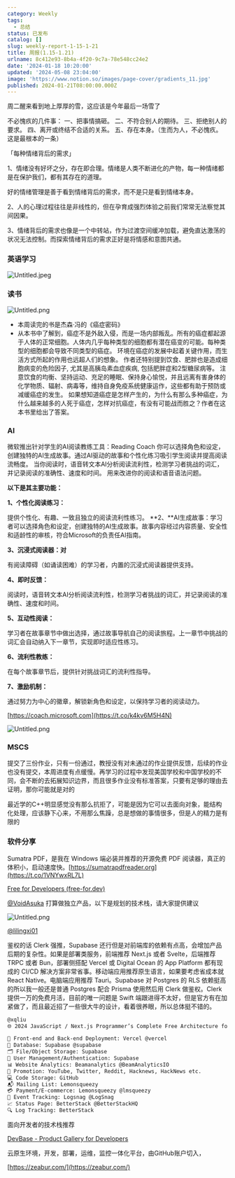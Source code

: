 ```yaml
---
category: Weekly
tags:
  - 总结
status: 已发布
catalog: []
slug: weekly-report-1-15-1-21
title: 周报(1.15-1.21)
urlname: 8c412e93-8b4a-4f20-9c7a-78e548cc24e2
date: '2024-01-18 10:20:00'
updated: '2024-05-08 23:04:00'
image: 'https://www.notion.so/images/page-cover/gradients_11.jpg'
published: 2024-01-21T08:00:00.000Z
---
```


周二醒来看到地上厚厚的雪，这应该是今年最后一场雪了


不必愧疚的几件事：
一、把事情搞砸。
二、不符合别人的期待。
三、拒绝别人的要求。
四、离开或终结不合适的关系。
五、存在本身。（生而为人，不必愧疚。这是最根本的一条）


「每种情绪背后的需求」


1、情绪没有好坏之分，存在即合理。情绪是人类不断进化的产物，每一种情绪都是在保护我们，都有其存在的道理。


好的情绪管理是善于看到情绪背后的需求，而不是只是看到情绪本身。


2、人的心理过程往往是非线性的，但在孕育成强烈体验之前我们常常无法察觉其间因果。


3、情绪背后的需求也像是一个中转站，作为过渡空间缓冲加载，避免直达激荡的状况无法控制。而探索情绪背后的需求正好是将情感和意图共通。


### 英语学习


![Untitled.jpeg](https://prod-files-secure.s3.us-west-2.amazonaws.com/5d24fe63-e567-4804-86f9-9fdc62e13082/faec46dc-9da5-4799-b905-c316418f1168/Untitled.jpeg?X-Amz-Algorithm=AWS4-HMAC-SHA256&X-Amz-Content-Sha256=UNSIGNED-PAYLOAD&X-Amz-Credential=ASIAZI2LB4663AJGFPNQ%2F20250409%2Fus-west-2%2Fs3%2Faws4_request&X-Amz-Date=20250409T053935Z&X-Amz-Expires=3600&X-Amz-Security-Token=IQoJb3JpZ2luX2VjEA0aCXVzLXdlc3QtMiJHMEUCIHj2ExgwAsVpLTKXPBUMSCSFJBDkNGCEoQ%2B7G1MpSHz%2BAiEAnyMI%2BSZoHVvSbBmRdCxTFLTdEx4GC%2FY%2BkXXcnotFH6sqiAQIhv%2F%2F%2F%2F%2F%2F%2F%2F%2F%2FARAAGgw2Mzc0MjMxODM4MDUiDD%2Brnmi4n0NVRZaAIyrcA8qUjxnKlEVwzdw8F%2B9yUjiGlh7eC3dkih%2Bb3lX1G1IttId4obiInN1R%2B9uW%2FvpSTMMRXHpQmgJDy%2F0i%2BQcVXuC2EzhbaD%2Bbq8fanEpsJ2PblvmI6mghcDd02KQ0Y21A4RLYOcaigmDoa7aLlo0SgLha1r0hw1OsbOse%2FjU5J38K0zDsKAnKegqL6p0bW1rWoTTWuFCMSghQ5%2BxVRoWtl5fh8oH2%2BTZ1uJBG0%2Fxrv%2FaTOJ%2Bge6GcivY0GbzB09qWQFju9%2ByvSxcNn1zYyBqzJffHEU%2B531e0EIVKaXlW%2FwnBO90VUdHn3qAfyDDOEHUZ4q5066XjTz03eBiLEnYYcGZ1jlvtS0jInOHGcYwEdlGeo49E4eQ8AQVmmSHsVMoRxxuRjCmMoziSXTV1FWXbUSarymqZSNgyeWb6XbGOeQi4%2BfHU7nX84UQF6JP9Ogco%2BPqR03L%2F3BBRhlB83wshly2BKrBjwykDwyzPi%2FGUjJquBu0knOLv0A16qJEnyulvqorl4jvJwCYH453sQDfakxkxPM1RQa01bfVEbnh48ClNKFrla8C8ZvpjmN%2BbxyNBaI2%2FHGAiGYihVgBAvyOuVI3uHvRMEyOgsomnlW2hXNRvyNa0hnclXk8ry4eLMNLw178GOqUBWvX4Kb7IsQBAUsW36i5%2FukAaZIkJONg2DX1Ld2RcbIs8J95pLs77PPYXgUF95f8SdKKFG80tDIDmdZ4OipoWBb4T14JT3d6ACB0N0CEyooQpqg4CJLj8y1fx7X5aBprkdGe6g8wciS6sqSQD6q2KdBn%2BA%2BnZf13sZ3yVZRronG5xoK5eY8D6cnTS6AF7J3pSl6PNGxiS72EBxHZFX2Dkg4A%2Bhhfr&X-Amz-Signature=293865542e28325f1888ea0753886bc90a3a785032fef2b9a059140b3859459f&X-Amz-SignedHeaders=host&x-id=GetObject)


### 读书


![Untitled.png](https://prod-files-secure.s3.us-west-2.amazonaws.com/5d24fe63-e567-4804-86f9-9fdc62e13082/08aff459-da99-4ed5-87c6-1f4c95b62ac3/Untitled.png?X-Amz-Algorithm=AWS4-HMAC-SHA256&X-Amz-Content-Sha256=UNSIGNED-PAYLOAD&X-Amz-Credential=ASIAZI2LB4663AJGFPNQ%2F20250409%2Fus-west-2%2Fs3%2Faws4_request&X-Amz-Date=20250409T053935Z&X-Amz-Expires=3600&X-Amz-Security-Token=IQoJb3JpZ2luX2VjEA0aCXVzLXdlc3QtMiJHMEUCIHj2ExgwAsVpLTKXPBUMSCSFJBDkNGCEoQ%2B7G1MpSHz%2BAiEAnyMI%2BSZoHVvSbBmRdCxTFLTdEx4GC%2FY%2BkXXcnotFH6sqiAQIhv%2F%2F%2F%2F%2F%2F%2F%2F%2F%2FARAAGgw2Mzc0MjMxODM4MDUiDD%2Brnmi4n0NVRZaAIyrcA8qUjxnKlEVwzdw8F%2B9yUjiGlh7eC3dkih%2Bb3lX1G1IttId4obiInN1R%2B9uW%2FvpSTMMRXHpQmgJDy%2F0i%2BQcVXuC2EzhbaD%2Bbq8fanEpsJ2PblvmI6mghcDd02KQ0Y21A4RLYOcaigmDoa7aLlo0SgLha1r0hw1OsbOse%2FjU5J38K0zDsKAnKegqL6p0bW1rWoTTWuFCMSghQ5%2BxVRoWtl5fh8oH2%2BTZ1uJBG0%2Fxrv%2FaTOJ%2Bge6GcivY0GbzB09qWQFju9%2ByvSxcNn1zYyBqzJffHEU%2B531e0EIVKaXlW%2FwnBO90VUdHn3qAfyDDOEHUZ4q5066XjTz03eBiLEnYYcGZ1jlvtS0jInOHGcYwEdlGeo49E4eQ8AQVmmSHsVMoRxxuRjCmMoziSXTV1FWXbUSarymqZSNgyeWb6XbGOeQi4%2BfHU7nX84UQF6JP9Ogco%2BPqR03L%2F3BBRhlB83wshly2BKrBjwykDwyzPi%2FGUjJquBu0knOLv0A16qJEnyulvqorl4jvJwCYH453sQDfakxkxPM1RQa01bfVEbnh48ClNKFrla8C8ZvpjmN%2BbxyNBaI2%2FHGAiGYihVgBAvyOuVI3uHvRMEyOgsomnlW2hXNRvyNa0hnclXk8ry4eLMNLw178GOqUBWvX4Kb7IsQBAUsW36i5%2FukAaZIkJONg2DX1Ld2RcbIs8J95pLs77PPYXgUF95f8SdKKFG80tDIDmdZ4OipoWBb4T14JT3d6ACB0N0CEyooQpqg4CJLj8y1fx7X5aBprkdGe6g8wciS6sqSQD6q2KdBn%2BA%2BnZf13sZ3yVZRronG5xoK5eY8D6cnTS6AF7J3pSl6PNGxiS72EBxHZFX2Dkg4A%2Bhhfr&X-Amz-Signature=e1a0aa211199653bd82b4983f2495f5c22abd745009b38332a937f3563299a12&X-Amz-SignedHeaders=host&x-id=GetObject)

- 本周读完的书是杰森·冯的《癌症密码》
- 从本书中了解到，癌症不是外敌入侵，而是一场内部叛乱。所有的癌症都起源于人体的正常细胞。人体内几乎每种类型的细胞都有潜在癌变的可能。每种类型的细胞都会导致不同类型的癌症。
环境在癌症的发展中起着关键作用，而生活方式所起的作用也远超人们的想象。
作者还特别提到饮食、肥胖也是造成细胞病变的危险因子, 尤其是高胰岛素血症疾病, 包括肥胖症和2型糖尿病等。
注意饮食的均衡、坚持运动、充足的睡眠、保持身心愉悦，并且远离有害身体的化学物质、辐射、病毒等，维持自身免疫系统健康运作，这些都有助于预防或减缓癌症的发生。
如果想知道癌症是怎样产生的，为什么有那么多种癌症，为什么越来越多的人死于癌症，怎样对抗癌症，有没有可能战而胜之？作者在这本书里给出了答案。

### AI


微软推出针对学生的AI阅读教练工具：Reading Coach
你可以选择角色和设定，创建独特的AI生成故事。通过AI驱动的故事和个性化练习吸引学生阅读并提高阅读流畅度。
当你阅读时，语音转文本AI分析阅读流利性，检测学习者挑战的词汇，并记录阅读的准确性、速度和时间。
用来改进你的阅读和语音语法问题。


**以下是其主要功能：**


**1、个性化阅读练习：**


提供个性化、有趣、一致且独立的阅读流利性练习。
**2、**AI生成故事：学习者可以选择角色和设定，创建独特的AI生成故事。故事内容经过内容质量、安全性和适龄性的审核，符合Microsoft的负责任AI指南。


**3、沉浸式阅读器：对**


有阅读障碍（如诵读困难）的学习者，内置的沉浸式阅读器提供支持。


**4、即时反馈：**


阅读时，语音转文本AI分析阅读流利性，检测学习者挑战的词汇，并记录阅读的准确性、速度和时间。


**5、互动性阅读：**


学习者在故事章节中做出选择，通过故事导航自己的阅读旅程。上一章节中挑战的词汇会自动纳入下一章节，实现即时适应性练习。


**6、流利性教练：**


在每个故事章节后，提供针对挑战词汇的流利性指导。


**7、激励机制：**


通过努力为中心的徽章，解锁新角色和设定，以保持学习者的阅读动力。


[https://coach.microsoft.com](https://t.co/k4kv6M5H4N)


![Untitled.png](https://prod-files-secure.s3.us-west-2.amazonaws.com/5d24fe63-e567-4804-86f9-9fdc62e13082/8f53d036-0cfc-469d-a837-f15107675ae4/Untitled.png?X-Amz-Algorithm=AWS4-HMAC-SHA256&X-Amz-Content-Sha256=UNSIGNED-PAYLOAD&X-Amz-Credential=ASIAZI2LB4663AJGFPNQ%2F20250409%2Fus-west-2%2Fs3%2Faws4_request&X-Amz-Date=20250409T053935Z&X-Amz-Expires=3600&X-Amz-Security-Token=IQoJb3JpZ2luX2VjEA0aCXVzLXdlc3QtMiJHMEUCIHj2ExgwAsVpLTKXPBUMSCSFJBDkNGCEoQ%2B7G1MpSHz%2BAiEAnyMI%2BSZoHVvSbBmRdCxTFLTdEx4GC%2FY%2BkXXcnotFH6sqiAQIhv%2F%2F%2F%2F%2F%2F%2F%2F%2F%2FARAAGgw2Mzc0MjMxODM4MDUiDD%2Brnmi4n0NVRZaAIyrcA8qUjxnKlEVwzdw8F%2B9yUjiGlh7eC3dkih%2Bb3lX1G1IttId4obiInN1R%2B9uW%2FvpSTMMRXHpQmgJDy%2F0i%2BQcVXuC2EzhbaD%2Bbq8fanEpsJ2PblvmI6mghcDd02KQ0Y21A4RLYOcaigmDoa7aLlo0SgLha1r0hw1OsbOse%2FjU5J38K0zDsKAnKegqL6p0bW1rWoTTWuFCMSghQ5%2BxVRoWtl5fh8oH2%2BTZ1uJBG0%2Fxrv%2FaTOJ%2Bge6GcivY0GbzB09qWQFju9%2ByvSxcNn1zYyBqzJffHEU%2B531e0EIVKaXlW%2FwnBO90VUdHn3qAfyDDOEHUZ4q5066XjTz03eBiLEnYYcGZ1jlvtS0jInOHGcYwEdlGeo49E4eQ8AQVmmSHsVMoRxxuRjCmMoziSXTV1FWXbUSarymqZSNgyeWb6XbGOeQi4%2BfHU7nX84UQF6JP9Ogco%2BPqR03L%2F3BBRhlB83wshly2BKrBjwykDwyzPi%2FGUjJquBu0knOLv0A16qJEnyulvqorl4jvJwCYH453sQDfakxkxPM1RQa01bfVEbnh48ClNKFrla8C8ZvpjmN%2BbxyNBaI2%2FHGAiGYihVgBAvyOuVI3uHvRMEyOgsomnlW2hXNRvyNa0hnclXk8ry4eLMNLw178GOqUBWvX4Kb7IsQBAUsW36i5%2FukAaZIkJONg2DX1Ld2RcbIs8J95pLs77PPYXgUF95f8SdKKFG80tDIDmdZ4OipoWBb4T14JT3d6ACB0N0CEyooQpqg4CJLj8y1fx7X5aBprkdGe6g8wciS6sqSQD6q2KdBn%2BA%2BnZf13sZ3yVZRronG5xoK5eY8D6cnTS6AF7J3pSl6PNGxiS72EBxHZFX2Dkg4A%2Bhhfr&X-Amz-Signature=0b7461d00512514e3316432bbf9de740e54035c33e04240d611703425ceed6d5&X-Amz-SignedHeaders=host&x-id=GetObject)


### MSCS


提交了三份作业，只有一份通过，教授没有对未通过的作业提供反馈，后续的作业也没有提交，本周进度有点缓慢。再学习的过程中发现美国学校和中国学校的不同，会不断的去拓展知识边界，而且很多作业没有标准答案，只要有足够的理由去证明，那你可能就是对的


最近学的C++明显感觉没有那么抗拒了，可能是因为它可以去面向对象，能结构化处理，应该静下心来，不用那么焦躁，总是想做的事情很多，但是人的精力是有限的


### 软件分享


Sumatra PDF，是我在 Windows 端必装并推荐的开源免费 PDF 阅读器，真正的体积小，启动速度快。[https://sumatrapdfreader.org](https://t.co/1VNYwxRL7L)


[Free for Developers (free-for.dev)](https://free-for.dev/#/)


[@VoidAsuka](https://twitter.com/VoidAsuka) 打算做独立产品，以下是规划的技术栈，请大家提供建议


![Untitled.png](https://prod-files-secure.s3.us-west-2.amazonaws.com/5d24fe63-e567-4804-86f9-9fdc62e13082/93561a3c-b2bc-4a43-bbc5-67e3f740ed5e/Untitled.png?X-Amz-Algorithm=AWS4-HMAC-SHA256&X-Amz-Content-Sha256=UNSIGNED-PAYLOAD&X-Amz-Credential=ASIAZI2LB4663AJGFPNQ%2F20250409%2Fus-west-2%2Fs3%2Faws4_request&X-Amz-Date=20250409T053935Z&X-Amz-Expires=3600&X-Amz-Security-Token=IQoJb3JpZ2luX2VjEA0aCXVzLXdlc3QtMiJHMEUCIHj2ExgwAsVpLTKXPBUMSCSFJBDkNGCEoQ%2B7G1MpSHz%2BAiEAnyMI%2BSZoHVvSbBmRdCxTFLTdEx4GC%2FY%2BkXXcnotFH6sqiAQIhv%2F%2F%2F%2F%2F%2F%2F%2F%2F%2FARAAGgw2Mzc0MjMxODM4MDUiDD%2Brnmi4n0NVRZaAIyrcA8qUjxnKlEVwzdw8F%2B9yUjiGlh7eC3dkih%2Bb3lX1G1IttId4obiInN1R%2B9uW%2FvpSTMMRXHpQmgJDy%2F0i%2BQcVXuC2EzhbaD%2Bbq8fanEpsJ2PblvmI6mghcDd02KQ0Y21A4RLYOcaigmDoa7aLlo0SgLha1r0hw1OsbOse%2FjU5J38K0zDsKAnKegqL6p0bW1rWoTTWuFCMSghQ5%2BxVRoWtl5fh8oH2%2BTZ1uJBG0%2Fxrv%2FaTOJ%2Bge6GcivY0GbzB09qWQFju9%2ByvSxcNn1zYyBqzJffHEU%2B531e0EIVKaXlW%2FwnBO90VUdHn3qAfyDDOEHUZ4q5066XjTz03eBiLEnYYcGZ1jlvtS0jInOHGcYwEdlGeo49E4eQ8AQVmmSHsVMoRxxuRjCmMoziSXTV1FWXbUSarymqZSNgyeWb6XbGOeQi4%2BfHU7nX84UQF6JP9Ogco%2BPqR03L%2F3BBRhlB83wshly2BKrBjwykDwyzPi%2FGUjJquBu0knOLv0A16qJEnyulvqorl4jvJwCYH453sQDfakxkxPM1RQa01bfVEbnh48ClNKFrla8C8ZvpjmN%2BbxyNBaI2%2FHGAiGYihVgBAvyOuVI3uHvRMEyOgsomnlW2hXNRvyNa0hnclXk8ry4eLMNLw178GOqUBWvX4Kb7IsQBAUsW36i5%2FukAaZIkJONg2DX1Ld2RcbIs8J95pLs77PPYXgUF95f8SdKKFG80tDIDmdZ4OipoWBb4T14JT3d6ACB0N0CEyooQpqg4CJLj8y1fx7X5aBprkdGe6g8wciS6sqSQD6q2KdBn%2BA%2BnZf13sZ3yVZRronG5xoK5eY8D6cnTS6AF7J3pSl6PNGxiS72EBxHZFX2Dkg4A%2Bhhfr&X-Amz-Signature=745bc790a4447ca4c4e7f1a44509fe3ec37f5a83a45174cd00197628b2acfb47&X-Amz-SignedHeaders=host&x-id=GetObject)


[@lilingxi01](https://twitter.com/lilingxi01)


鉴权的话 Clerk 强推，Supabase 还行但是对前端库的依赖有点高，会增加产品后期的复杂性。如果是部署类服务，前端推荐 Next.js 或者 Svelte，后端推荐 TRPC 或者 Bun，部署侧搭配 Vercel 或 Digital Ocean 的 App Platform 都有现成的 CI/CD 解决方案非常省事。移动端应用推荐原生语言，如果要考虑省成本就 React Native。电脑端应用推荐 Tauri。Supabase 对 Postgres 的 RLS 依赖挺高的所以我一般还是普通 Postgres 配合 Prisma 使用然后用 Clerk 做鉴权。Clerk 提供一万的免费月活，目前的唯一问题是 Swift 端跟进得不太好，但是官方有在加紧做了，而且最近招了一些很大牛的设计，看着很养眼，所以总体挺不错的。


```markdown
@xqliu
🌐 2024 JavaScript / Next.js Programmer’s Complete Free Architecture for solo entrepreneur:

🔧 Front-end and Back-end Deployment: Vercel @vercel
💾 Database: Supabase @supabase
🗂️ File/Object Storage: Supabase
👥 User Management/Authentication: Supabase
📊 Website Analytics: Beamanalytics @BeamAnalyticsIO
📣 Promotion: YouTube, Twitter, Reddit, Hacknews, HackNews etc. 
💻 Code Storage: GitHub
📬 Mailing List: Lemonsqueezy
💳 Payment/E-commerce: Lemonsqueezy @lmsqueezy
📌 Event Tracking: Logsnag @LogSnag
📈 Status Page: BetterStack @BetterStackHQ
🔍 Log Tracking: BetterStack
```


面向开发者的技术栈推荐


[DevBase - Product Gallery for Developers](https://devbase.fyi/)


云原生环境，开发，部署，运维，监控一体化平台，由GitHub账户切入，


[https://zeabur.com/](https://zeabur.com/)

